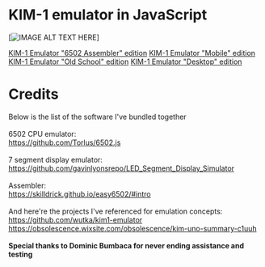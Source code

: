 # KIM-1 emulator in JavaScript
[![IMAGE ALT TEXT HERE](https://raw.githubusercontent.com/maksimKorzh/KIM-1/main/img/KIM-1.jpg)]

<a href="https://maksimkorzh.github.io/KIM-1/index.html">KIM-1 Emulator "6502 Assembler" edition</a>
<a href="https://maksimkorzh.github.io/KIM-1/mobile.html">KIM-1 Emulator "Mobile" edition</a>
<a href="https://maksimkorzh.github.io/KIM-1/old_school.html">KIM-1 Emulator "Old School" edition</a>
<a href="https://maksimkorzh.github.io/KIM-1/desktop.html">KIM-1 Emulator "Desktop" edition</a>

# Credits
Below is the list of the software I've bundled together<br>
<br>
6502 CPU emulator:<br>
https://github.com/Torlus/6502.js<br>
<br>
7 segment display emulator:<br>
https://github.com/gavinlyonsrepo/LED_Segment_Display_Simulator</br>
<br>
Assembler:<br>
https://skilldrick.github.io/easy6502/#intro<br>
<br>
And here're the projects I've referenced for emulation concepts:<br>
https://github.com/wutka/kim1-emulator<br>
https://obsolescence.wixsite.com/obsolescence/kim-uno-summary-c1uuh<br>
<br>
<strong>Special thanks to Dominic Bumbaca for never ending assistance and testing</strong>
